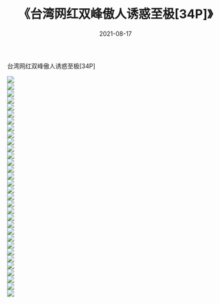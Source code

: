 ﻿---
layout: post
title:  《台湾网红双峰傲人诱惑至极[34P]》
date:   2021-08-17
img: http://pic.660000.xyz/1:/性感/2021/台湾网红双峰傲人诱惑至极[34P]/000.jpg
categories: [美女, 清纯, 唯美]
---

台湾网红双峰傲人诱惑至极[34P]

  ![](http://pic.660000.xyz/1:/性感/2021/台湾网红双峰傲人诱惑至极[34P]/001.jpg) <br> ![](http://pic.660000.xyz/1:/性感/2021/台湾网红双峰傲人诱惑至极[34P]/002.jpg) <br> ![](http://pic.660000.xyz/1:/性感/2021/台湾网红双峰傲人诱惑至极[34P]/003.jpg) <br> ![](http://pic.660000.xyz/1:/性感/2021/台湾网红双峰傲人诱惑至极[34P]/004.jpg) <br> ![](http://pic.660000.xyz/1:/性感/2021/台湾网红双峰傲人诱惑至极[34P]/005.jpg) <br> ![](http://pic.660000.xyz/1:/性感/2021/台湾网红双峰傲人诱惑至极[34P]/006.jpg) <br> ![](http://pic.660000.xyz/1:/性感/2021/台湾网红双峰傲人诱惑至极[34P]/007.jpg) <br> ![](http://pic.660000.xyz/1:/性感/2021/台湾网红双峰傲人诱惑至极[34P]/008.jpg) <br> ![](http://pic.660000.xyz/1:/性感/2021/台湾网红双峰傲人诱惑至极[34P]/009.jpg) <br> ![](http://pic.660000.xyz/1:/性感/2021/台湾网红双峰傲人诱惑至极[34P]/010.jpg) <br> ![](http://pic.660000.xyz/1:/性感/2021/台湾网红双峰傲人诱惑至极[34P]/011.jpg) <br> ![](http://pic.660000.xyz/1:/性感/2021/台湾网红双峰傲人诱惑至极[34P]/012.jpg) <br> ![](http://pic.660000.xyz/1:/性感/2021/台湾网红双峰傲人诱惑至极[34P]/013.jpg) <br> ![](http://pic.660000.xyz/1:/性感/2021/台湾网红双峰傲人诱惑至极[34P]/014.jpg) <br> ![](http://pic.660000.xyz/1:/性感/2021/台湾网红双峰傲人诱惑至极[34P]/015.jpg) <br> ![](http://pic.660000.xyz/1:/性感/2021/台湾网红双峰傲人诱惑至极[34P]/016.jpg) <br> ![](http://pic.660000.xyz/1:/性感/2021/台湾网红双峰傲人诱惑至极[34P]/017.jpg) <br> ![](http://pic.660000.xyz/1:/性感/2021/台湾网红双峰傲人诱惑至极[34P]/018.jpg) <br> ![](http://pic.660000.xyz/1:/性感/2021/台湾网红双峰傲人诱惑至极[34P]/019.jpg) <br> ![](http://pic.660000.xyz/1:/性感/2021/台湾网红双峰傲人诱惑至极[34P]/020.jpg) <br> ![](http://pic.660000.xyz/1:/性感/2021/台湾网红双峰傲人诱惑至极[34P]/021.jpg) <br> ![](http://pic.660000.xyz/1:/性感/2021/台湾网红双峰傲人诱惑至极[34P]/022.jpg) <br> ![](http://pic.660000.xyz/1:/性感/2021/台湾网红双峰傲人诱惑至极[34P]/023.jpg) <br> ![](http://pic.660000.xyz/1:/性感/2021/台湾网红双峰傲人诱惑至极[34P]/024.jpg) <br> ![](http://pic.660000.xyz/1:/性感/2021/台湾网红双峰傲人诱惑至极[34P]/025.jpg) <br> ![](http://pic.660000.xyz/1:/性感/2021/台湾网红双峰傲人诱惑至极[34P]/026.jpg) <br> ![](http://pic.660000.xyz/1:/性感/2021/台湾网红双峰傲人诱惑至极[34P]/027.jpg) <br> ![](http://pic.660000.xyz/1:/性感/2021/台湾网红双峰傲人诱惑至极[34P]/028.jpg) <br> ![](http://pic.660000.xyz/1:/性感/2021/台湾网红双峰傲人诱惑至极[34P]/029.jpg) <br> ![](http://pic.660000.xyz/1:/性感/2021/台湾网红双峰傲人诱惑至极[34P]/030.jpg) <br> ![](http://pic.660000.xyz/1:/性感/2021/台湾网红双峰傲人诱惑至极[34P]/031.jpg) <br> ![](http://pic.660000.xyz/1:/性感/2021/台湾网红双峰傲人诱惑至极[34P]/032.jpg) <br>